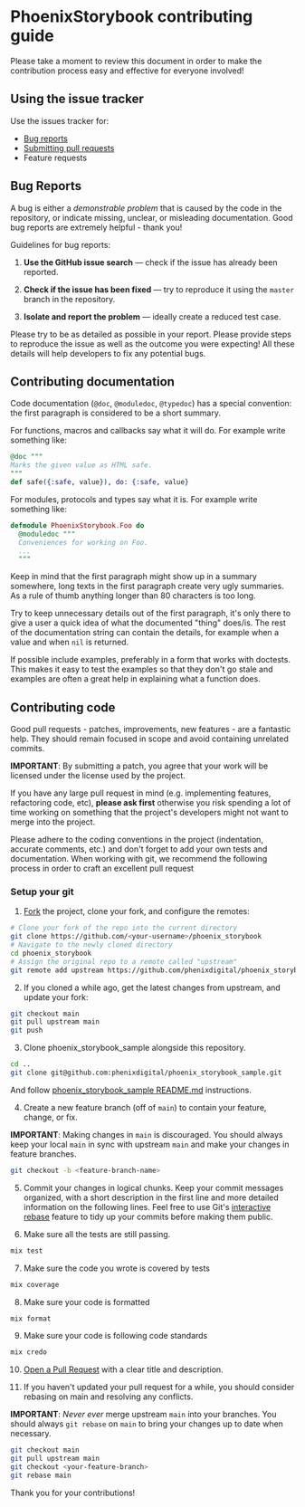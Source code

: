 # PhoenixStorybook contributing guide

Please take a moment to review this document in order to make the contribution process easy and
effective for everyone involved!

## Using the issue tracker

Use the issues tracker for:

- [Bug reports](#bug-reports)
- [Submitting pull requests](#contributing-code)
- Feature requests

## Bug Reports

A bug is either a _demonstrable problem_ that is caused by the code in the repository, or indicate
missing, unclear, or misleading documentation. Good bug reports are extremely helpful - thank you!

Guidelines for bug reports:

1. **Use the GitHub issue search** &mdash; check if the issue has already been
   reported.

2. **Check if the issue has been fixed** &mdash; try to reproduce it using the
   `master` branch in the repository.

3. **Isolate and report the problem** &mdash; ideally create a reduced test
   case.

Please try to be as detailed as possible in your report. Please provide steps to reproduce the
issue as well as the outcome you were expecting! All these details will help developers to fix any
potential bugs.

## Contributing documentation

Code documentation (`@doc`, `@moduledoc`, `@typedoc`) has a special convention:
the first paragraph is considered to be a short summary.

For functions, macros and callbacks say what it will do. For example write
something like:

```elixir
@doc """
Marks the given value as HTML safe.
"""
def safe({:safe, value}), do: {:safe, value}
```

For modules, protocols and types say what it is. For example write
something like:

```elixir
defmodule PhoenixStorybook.Foo do
  @moduledoc """
  Conveniences for working on Foo.
  ...
  """
```

Keep in mind that the first paragraph might show up in a summary somewhere, long
texts in the first paragraph create very ugly summaries. As a rule of thumb
anything longer than 80 characters is too long.

Try to keep unnecessary details out of the first paragraph, it's only there to
give a user a quick idea of what the documented "thing" does/is. The rest of the
documentation string can contain the details, for example when a value and when
`nil` is returned.

If possible include examples, preferably in a form that works with doctests.
This makes it easy to test the examples so that they don't go stale and examples
are often a great help in explaining what a function does.

## Contributing code

Good pull requests - patches, improvements, new features - are a fantastic
help. They should remain focused in scope and avoid containing unrelated
commits.

**IMPORTANT**: By submitting a patch, you agree that your work will be
licensed under the license used by the project.

If you have any large pull request in mind (e.g. implementing features,
refactoring code, etc), **please ask first** otherwise you risk spending
a lot of time working on something that the project's developers might
not want to merge into the project.

Please adhere to the coding conventions in the project (indentation,
accurate comments, etc.) and don't forget to add your own tests and
documentation. When working with git, we recommend the following process
in order to craft an excellent pull request

### Setup your git

1. [Fork](https://help.github.com/articles/fork-a-repo/) the project, clone your fork, and configure
   the remotes:

```bash
# Clone your fork of the repo into the current directory
git clone https://github.com/<your-username>/phoenix_storybook
# Navigate to the newly cloned directory
cd phoenix_storybook
# Assign the original repo to a remote called "upstream"
git remote add upstream https://github.com/phenixdigital/phoenix_storybook
```

2. If you cloned a while ago, get the latest changes from upstream, and update your fork:

```bash
git checkout main
git pull upstream main
git push
```

3. Clone phoenix_storybook_sample alongside this repository.

```bash
cd ..
git clone git@github.com:phenixdigital/phoenix_storybook_sample.git
```

And follow [phoenix_storybook_sample README.md](https://github.com/phenixdigital/phoenix_storybook_sample) instructions.

4. Create a new feature branch (off of `main`) to contain your feature, change, or fix.

**IMPORTANT**: Making changes in `main` is discouraged. You should always keep your local `main` in
sync with upstream `main` and make your changes in feature branches.

```bash
git checkout -b <feature-branch-name>
```

5. Commit your changes in logical chunks. Keep your commit messages organized, with a short
   description in the first line and more detailed information on the following lines. Feel free to
   use Git's [interactive rebase](https://help.github.com/articles/about-git-rebase/) feature to
   tidy up your commits before making them public.

6. Make sure all the tests are still passing.

```bash
mix test
```

7. Make sure the code you wrote is covered by tests

```bash
mix coverage
```

8. Make sure your code is formatted

```bash
mix format
```

9. Make sure your code is following code standards

```bash
mix credo
```

10. [Open a Pull Request](https://help.github.com/articles/about-pull-requests/) with a clear title
    and description.

11. If you haven't updated your pull request for a while, you should consider rebasing on main and
    resolving any conflicts.

**IMPORTANT**: _Never ever_ merge upstream `main` into your branches. You should always `git rebase`
on `main` to bring your changes up to date when necessary.

```bash
git checkout main
git pull upstream main
git checkout <your-feature-branch>
git rebase main
```

Thank you for your contributions!
